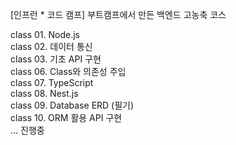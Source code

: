 [인프런 * 코드 캠프] 부트캠프에서 만든 백엔드 고농축 코스

class 01. Node.js  
class 02. 데이터 통신  
class 03. 기초 API 구현  
class 06. Class와 의존성 주입  
class 07. TypeScript  
class 08. Nest.js  
class 09. Database ERD (필기)  
class 10. ORM 활용 API 구현  
... 진행중
